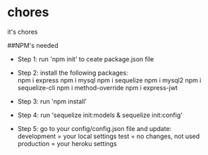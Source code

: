 # chores
it's chores

##NPM's needed
* Step 1: run 'npm init' to ceate package.json file

* Step 2: install the following packages:    
    npm i express
    npm i mysql
    npm i sequelize
    npm i mysql2
    npm i sequelize-cli
    npm i method-override
    npm i express-jwt

* Step 3: run 'npm install' 

* Step 4: run 'sequelize init:models & sequelize init:config' 

* Step 5: go to your config/config.json file and update:    
    development = your local settings
    test = no changes, not used
    production  = your heroku settings 
